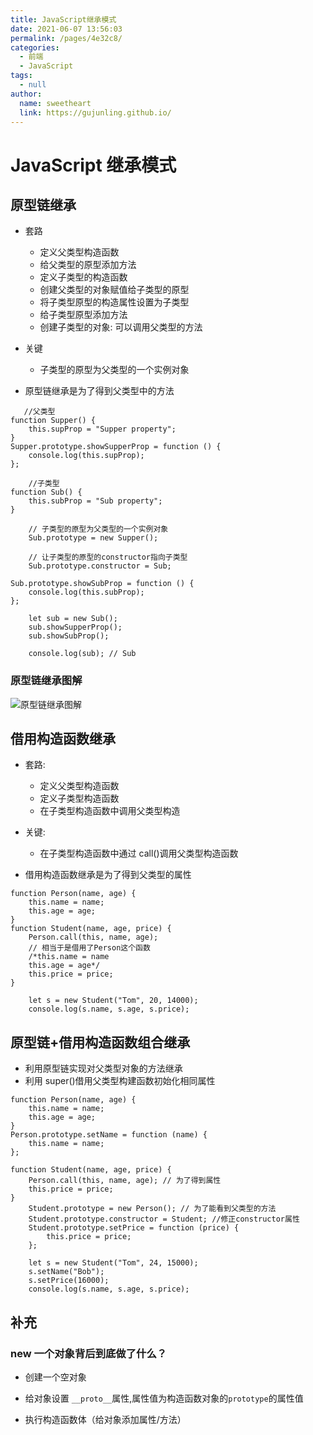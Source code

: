 ```yaml
---
title: JavaScript继承模式
date: 2021-06-07 13:56:03
permalink: /pages/4e32c8/
categories: 
  - 前端
  - JavaScript
tags: 
  - null
author: 
  name: sweetheart
  link: https://gujunling.github.io/
---
```


# JavaScript 继承模式

## 原型链继承

- 套路

  - 定义父类型构造函数
  - 给父类型的原型添加方法
  - 定义子类型的构造函数
  - 创建父类型的对象赋值给子类型的原型
  - 将子类型原型的构造属性设置为子类型
  - 给子类型原型添加方法
  - 创建子类型的对象: 可以调用父类型的方法

- 关键

  - 子类型的原型为父类型的一个实例对象

- 原型链继承是为了得到父类型中的方法

```
   //父类型
function Supper() {
    this.supProp = "Supper property";
}
Supper.prototype.showSupperProp = function () {
    console.log(this.supProp);
};

    //子类型
function Sub() {
    this.subProp = "Sub property";
}

    // 子类型的原型为父类型的一个实例对象
    Sub.prototype = new Supper();

    // 让子类型的原型的constructor指向子类型
    Sub.prototype.constructor = Sub;

Sub.prototype.showSubProp = function () {
    console.log(this.subProp);
};

    let sub = new Sub();
    sub.showSupperProp();
    sub.showSubProp();

    console.log(sub); // Sub
```

### 原型链继承图解

<!-- ![](https://cdn.jsdelivr.net/gh/gujunling/PicGo-image/test/原型链继承.png) -->

<!-- ![原型链继承图解](https://gitee.com/gujunling/pic-go-image/raw/master/test/原型链继承.png) -->

![原型链继承图解](https://gujunling.github.io/images/76ffb5be2deb4ccab024155534208b20.png)

## 借用构造函数继承

- 套路:

  - 定义父类型构造函数
  - 定义子类型构造函数
  - 在子类型构造函数中调用父类型构造

- 关键:

  - 在子类型构造函数中通过 call()调用父类型构造函数

- 借用构造函数继承是为了得到父类型的属性

```
function Person(name, age) {
    this.name = name;
    this.age = age;
}
function Student(name, age, price) {
    Person.call(this, name, age);
    // 相当于是借用了Person这个函数
    /*this.name = name
    this.age = age*/
    this.price = price;
}

    let s = new Student("Tom", 20, 14000);
    console.log(s.name, s.age, s.price);
```

## 原型链+借用构造函数组合继承

- 利用原型链实现对父类型对象的方法继承
- 利用 super()借用父类型构建函数初始化相同属性

```
function Person(name, age) {
    this.name = name;
    this.age = age;
}
Person.prototype.setName = function (name) {
    this.name = name;
};

function Student(name, age, price) {
    Person.call(this, name, age); // 为了得到属性
    this.price = price;
}
    Student.prototype = new Person(); // 为了能看到父类型的方法
    Student.prototype.constructor = Student; //修正constructor属性
    Student.prototype.setPrice = function (price) {
        this.price = price;
    };

    let s = new Student("Tom", 24, 15000);
    s.setName("Bob");
    s.setPrice(16000);
    console.log(s.name, s.age, s.price);
```

## 补充

### new 一个对象背后到底做了什么？

- 创建一个空对象

- 给对象设置 `__proto__`属性,属性值为构造函数对象的`prototype`的属性值

- 执行构造函数体（给对象添加属性/方法）

